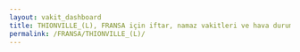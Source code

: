 ```yaml
---
layout: vakit_dashboard
title: THIONVILLE_(L), FRANSA için iftar, namaz vakitleri ve hava durumu - ilçe/eyalet seç
permalink: /FRANSA/THIONVILLE_(L)/
---
```


<script type="text/javascript">
  var GLOBAL_COUNTRY = 'FRANSA';
  var GLOBAL_CITY = 'THIONVILLE_(L)';
  var GLOBAL_STATE = '';
  var lat = 72;
  var lon = 21;
</script>
